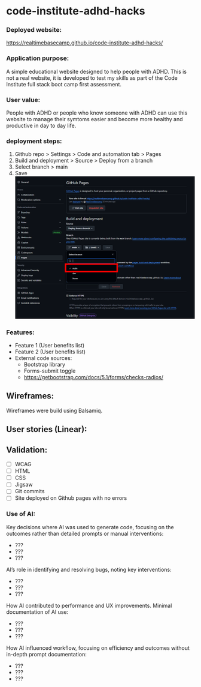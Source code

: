 # code-institute-adhd-hacks

### Deployed website:
https://realtimebasecamp.github.io/code-institute-adhd-hacks/


### Application purpose:
A simple educational website designed to help people with ADHD. This is not a real website, it is developed to test my skills as part of the Code Institute full stack boot camp first assessment.

### User value:
People with ADHD or people who know someone with ADHD can use this website to manage their symtoms easier and become more healthy and productive in day to day life.

### deployment steps:
1. Github repo > Settings > Code and automation tab > Pages
2. Build and deployment > Source > Deploy from a branch
3. Select branch > main
3. Save
![github pages deployment screenshot](/assets/images/github-pages-deployment.png "github pages deployment screenshot")

### Features:

- Feature 1 (User benefits list)
- Feature 2 (User benefits list)
- External code sources:
    - Bootstrap library
    - Forms-submit toggle
    - https://getbootstrap.com/docs/5.1/forms/checks-radios/

## Wireframes:

Wireframes were build using Balsamiq.

## User stories (Linear):

## Validation:

- [ ]  WCAG
- [ ]  HTML
- [ ]  CSS
- [ ]  Jigsaw
- [ ]  Git commits
- [ ]  Site deployed on Github pages with no errors

### Use of AI:

Key decisions where AI was used to generate code, focusing on the outcomes rather than detailed prompts or manual interventions:
- ???
- ???
- ???

AI’s role in identifying and resolving bugs, noting key interventions:
- ???
- ???
- ???

How AI contributed to performance and UX improvements. Minimal documentation of AI use:
- ???
- ???
- ???

How AI influenced workflow, focusing on efficiency and outcomes without in-depth prompt documentation:
- ???
- ???
- ???

